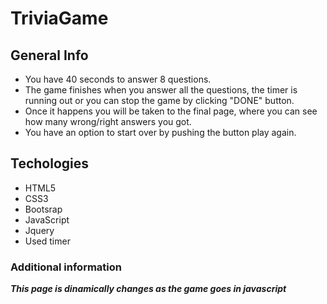 # TriviaGame
 ## General Info
 
 * You have 40 seconds to answer 8 questions.
 * The game finishes when you answer all the questions, the timer is running out or you can stop the game by clicking "DONE" button.
 * Once it happens you will be taken  to the final page, where you can see how many wrong/right answers you got.
 * You have an option to start over by pushing the button play again.
 
 ## Techologies
 
 * HTML5
 * CSS3
 * Bootsrap
 * JavaScript
 * Jquery
 * Used timer
 
 ### Additional information
 
 ***This page is dinamically changes as the game goes in javascript***
